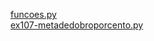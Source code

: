  
<a href='https://gabrielryanft.github.io/learning/cursoemvideo/python/exerciciospython/aula22 funcoes locais/ex107/funcoes.py/' target='_blank' rel='next'>funcoes.py</a><br/>
<a href='https://gabrielryanft.github.io/learning/cursoemvideo/python/exerciciospython/aula22 funcoes locais/ex107/ex107-metadedobroporcento.py/' target='_blank' rel='next'>ex107-metadedobroporcento.py</a><br/>

